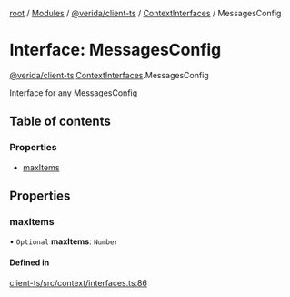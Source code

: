 [root](../README.md) / [Modules](../modules.md) / [@verida/client-ts](../modules/verida_client_ts.md) / [ContextInterfaces](../modules/verida_client_ts.ContextInterfaces.md) / MessagesConfig

# Interface: MessagesConfig

[@verida/client-ts](../modules/verida_client_ts.md).[ContextInterfaces](../modules/verida_client_ts.ContextInterfaces.md).MessagesConfig

Interface for any MessagesConfig

## Table of contents

### Properties

- [maxItems](verida_client_ts.ContextInterfaces.MessagesConfig.md#maxitems)

## Properties

### maxItems

• `Optional` **maxItems**: `Number`

#### Defined in

[client-ts/src/context/interfaces.ts:86](https://github.com/verida/verida-js/blob/7bffc4e/packages/client-ts/src/context/interfaces.ts#L86)
